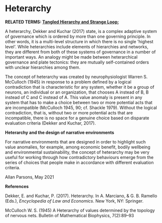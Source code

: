 # Heterarchy

**RELATED TERMS: [Tangled Hierarchy and Strange Loop](https://github.com/narrative-environments/CourseCompendium/blob/main/Tangled-Hierarchy.md);**

A heterarchy, Dekker and Kuchar (2017) state, is a complex adaptive system of governance which is ordered by more than one governing principle. In other words, it is a multi-level structure in which there is no single 'highest level'. While heterarchies include elements of hierarchies and networks, they are different from both of these systems of governance in a number of important ways. An analogy might be made between heterarchical governance and plate tectonics: they are mutually self-contained orders with unclear hierarchies among them.

The concept of heterarchy was created by neurophysiologist Warren S. McCulloch (1945) in response to a problem defined by a logical contradiction that is characteristic for any system, whether it be a group of neurons, an individual or an organization, that chooses A instead of B, B instead of C and C instead of A. This value anomaly is present in any system that has to make a choice between two or more potential acts that are incompatible (McCulloch 1945, 90; cf. Shackle 1979). Without the logical contradiction, that is, without two or more potential acts that are incompatible, there is no space for a genuine choice based on disparate evaluation criteria (Dekker and Kuchar, 2017).

**Heterarchy and the design of narrative environments**

For narrative environments that are designed in order to highlight such value anomalies, for example, among economic benefit, bodily wellbeing and environmental sustainability, the concept of heterarchy may be very useful for working through how contradictory behaviours emerge from the series of choices that people make in accordance with different evaluation criteria.

Allan Parsons, May 2021

**References**

Dekker, E. and Kuchar, P. (2017). Heterarchy. In A. Marciano, & G. B. Ramello (Eds.), _Encyclopedia of Law and Economics_. New York, NY: Springer. 

McCulloch W. S. (1945) A Heterarchy of values determined by the topology of nervous nets. Bulletin of Mathematical Biophysics, 7(2):89–93
